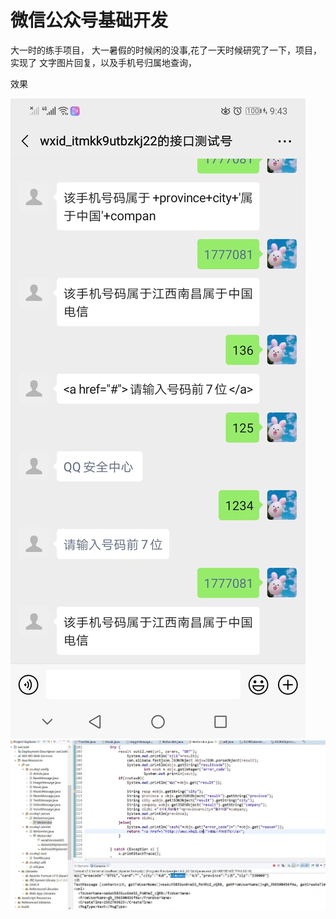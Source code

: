 # 微信公众号基础开发
 
大一时的练手项目， 大一暑假的时候闲的没事,花了一天时候研究了一下，项目，实现了 文字图片回复，以及手机号归属地查询，

效果


<img src="https://github.com/xionghuaqiang/WxTest/blob/master/1579943109698.jpeg"/>

<img src="https://github.com/xionghuaqiang/WxTest/blob/master/1579943030993.jpeg"/>
